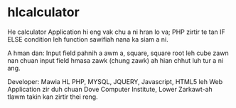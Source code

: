 # hlcalculator
He calculator Application hi eng vak chu a ni hran lo va; PHP zirtir te tan IF ELSE condition leh function sawifiah nana ka siam a ni.

A hman dan: Input field pahnih a awm a, square, square root leh cube zawn nan chuan input field hmasa zawk (chung zawk) ah hian chhut luh tur a ni ang.

Developer: Mawia HL
PHP, MYSQL, JQUERY, Javascript, HTML5 leh Web Application zir duh chuan Dove Computer Institute, Lower Zarkawt-ah tlawm takin kan zirtir thei reng.
